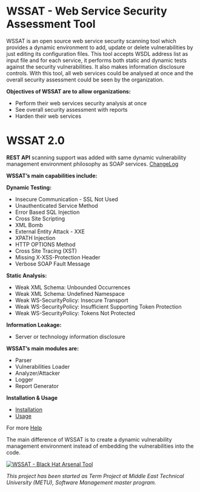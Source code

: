 ﻿# WSSAT - Web Service Security Assessment Tool
WSSAT is an open source web service security scanning tool which provides a dynamic environment to add, update or delete vulnerabilities by just editing its configuration files. This tool accepts WSDL address list as input file and for each service, it performs both static and dynamic tests against the security vulnerabilities. It also makes information disclosure controls.
With this tool, all web services could be analysed at once and the overall security assessment could be seen by the organization.

**Objectives of WSSAT are to allow organizations:**
* Perform their web services security analysis at once
* See overall security assessment with reports
* Harden their web services

# WSSAT 2.0
**REST API** scanning support was added with same dynamic vulnerability management environment philosophy as SOAP services. [ChangeLog](https://github.com/YalcinYolalan/WSSAT/blob/master/CHANGELOG.md)

**WSSAT’s main capabilities include:**

**Dynamic Testing:**
* Insecure Communication - SSL Not Used
* Unauthenticated Service Method
* Error Based SQL Injection
* Cross Site Scripting
* XML Bomb
* External Entity Attack - XXE
* XPATH Injection
* HTTP OPTIONS Method
* Cross Site Tracing (XST)
* Missing X-XSS-Protection Header
* Verbose SOAP Fault Message

**Static Analysis:**
* Weak XML Schema: Unbounded Occurrences
* Weak XML Schema: Undefined Namespace
* Weak WS-SecurityPolicy: Insecure Transport
* Weak WS-SecurityPolicy: Insufficient Supporting Token Protection
* Weak WS-SecurityPolicy: Tokens Not Protected

**Information Leakage:**
* Server or technology information disclosure

**WSSAT’s main modules are:**
* Parser
* Vulnerabilities Loader
* Analyzer/Attacker
* Logger
* Report Generator

**Installation & Usage**
* [Installation](https://github.com/YalcinYolalan/WSSAT/wiki/Installation)
* [Usage](https://github.com/YalcinYolalan/WSSAT/wiki/USAGE)

For more [Help](https://github.com/YalcinYolalan/WSSAT/wiki)

The main difference of WSSAT is to create a dynamic vulnerability management environment instead of embedding the vulnerabilities into the code.

[![WSSAT - Black Hat Arsenal Tool](https://www.toolswatch.org/badges/arsenal/2016.svg)](https://www.blackhat.com/us-16/arsenal.html#web-service-security-assessment-tool-wssat)

_This project has been started as Term Project at Middle East Technical University (METU), Software Management master program._

